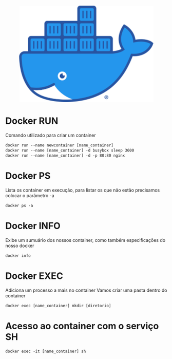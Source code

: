 
<p align="center">
  <img height="300" src="readme/img/logo.png" >
</p>

# Docker RUN
  Comando utilizado para criar um container

```
docker run --name newcontainer [name_container]
docker run --name [name_container] -d busybox sleep 3600
docker run --name [name_container] -d -p 80:80 nginx
```

# Docker PS
Lista os container em execução, para listar os que não estão precisamos colocar o parâmetro -a
```
docker ps -a
```
# Docker INFO
Exibe um sumuário dos nossos container, como também especificações do nosso docker
```
docker info
```
# Docker EXEC
Adiciona um processo a mais no container
Vamos criar uma pasta dentro do container
```
docker exec [name_container] mkdir [diretorio]
```

# Acesso ao container com o serviço SH
```
docker exec -it [name_container] sh
```
